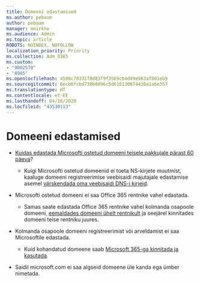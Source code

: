 ```yaml
---
title: Domeeni edastamised
ms.author: pebaum
author: pebaum
manager: mnirkhe
ms.audience: Admin
ms.topic: article
ROBOTS: NOINDEX, NOFOLLOW
localization_priority: Priority
ms.collection: Adm_O365
ms.custom:
- "9002570"
- "4985"
ms.openlocfilehash: 4508c70331f8d83f9f3569c64d49e963af801eb9
ms.sourcegitcommit: 6ecb6fcbd738b8896c5d616130074438a1a6e357
ms.translationtype: HT
ms.contentlocale: et-EE
ms.lasthandoff: 04/16/2020
ms.locfileid: "43530113"
---
```

# <a name="domain-transfers"></a>Domeeni edastamised

- [Kuidas edastada Microsofti ostetud domeeni teisele pakkujale pärast 60 päeva](https://docs.microsoft.com/microsoft-365/admin/setup/domains-faq?view=o365-worldwide#can-i-transfer-a-domain-i-purchased-from-microsoft-to-another-provider)?

    - Kuigi Microsofti ostetud domeenid ei toeta NS-kirjete muutmist, kaaluge domeeni registreerimise veebisaidi majutajale edastamise asemel [värskendada oma veebisaidi DNS-i kirjeid](https://docs.microsoft.com/microsoft-365/admin/dns/update-dns-records-to-retain-current-hosting-provider?view=o365-worldwide).

- Microsofti ostetud domeeni ei saa Office 365 rentnike vahel edastada. 

    - Samas saate edastada Office 365 rentnike vahel kolmanda osapoole domeeni, [eemaldades domeeni ühelt rentnikult](https://docs.microsoft.com/microsoft-365/admin/get-help-with-domains/remove-a-domain?view=o365-worldwide) ja seejärel kinnitades domeeni teise rentniku juures.

- Kolmanda osapoole domeeni registreerimist või arveldamist ei saa Microsoftile edastada.

    - Kuid kohandatud domeene saab [Microsoft 365-ga kinnitada ja kasutada](https://docs.microsoft.com/microsoft-365/admin/setup/add-domain?view=o365-worldwide).

- Saidil microsoft.com ei saa algseid domeene üle kanda ega ümber nimetada.
